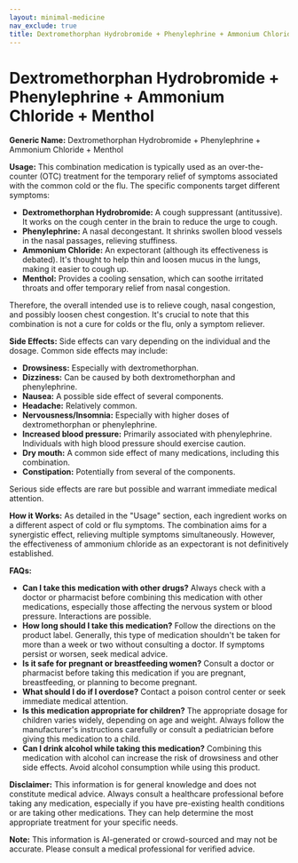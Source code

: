 ```yaml
---
layout: minimal-medicine
nav_exclude: true
title: Dextromethorphan Hydrobromide + Phenylephrine + Ammonium Chloride + Menthol
---
```


# Dextromethorphan Hydrobromide + Phenylephrine + Ammonium Chloride + Menthol

**Generic Name:** Dextromethorphan Hydrobromide + Phenylephrine + Ammonium Chloride + Menthol

**Usage:** This combination medication is typically used as an over-the-counter (OTC) treatment for the temporary relief of symptoms associated with the common cold or the flu.  The specific components target different symptoms:

* **Dextromethorphan Hydrobromide:** A cough suppressant (antitussive). It works on the cough center in the brain to reduce the urge to cough.
* **Phenylephrine:** A nasal decongestant. It shrinks swollen blood vessels in the nasal passages, relieving stuffiness.
* **Ammonium Chloride:** An expectorant (although its effectiveness is debated). It's thought to help thin and loosen mucus in the lungs, making it easier to cough up.
* **Menthol:** Provides a cooling sensation, which can soothe irritated throats and offer temporary relief from nasal congestion.

Therefore, the overall intended use is to relieve cough, nasal congestion, and possibly loosen chest congestion.  It's crucial to note that this combination is not a cure for colds or the flu, only a symptom reliever.


**Side Effects:** Side effects can vary depending on the individual and the dosage.  Common side effects may include:

* **Drowsiness:** Especially with dextromethorphan.
* **Dizziness:**  Can be caused by both dextromethorphan and phenylephrine.
* **Nausea:**  A possible side effect of several components.
* **Headache:** Relatively common.
* **Nervousness/Insomnia:**  Especially with higher doses of dextromethorphan or phenylephrine.
* **Increased blood pressure:** Primarily associated with phenylephrine.  Individuals with high blood pressure should exercise caution.
* **Dry mouth:**  A common side effect of many medications, including this combination.
* **Constipation:**  Potentially from several of the components.

Serious side effects are rare but possible and warrant immediate medical attention.


**How it Works:** As detailed in the "Usage" section, each ingredient works on a different aspect of cold or flu symptoms.  The combination aims for a synergistic effect, relieving multiple symptoms simultaneously.  However, the effectiveness of ammonium chloride as an expectorant is not definitively established.


**FAQs:**

* **Can I take this medication with other drugs?**  Always check with a doctor or pharmacist before combining this medication with other medications, especially those affecting the nervous system or blood pressure. Interactions are possible.
* **How long should I take this medication?**  Follow the directions on the product label.  Generally, this type of medication shouldn't be taken for more than a week or two without consulting a doctor.  If symptoms persist or worsen, seek medical advice.
* **Is it safe for pregnant or breastfeeding women?**  Consult a doctor or pharmacist before taking this medication if you are pregnant, breastfeeding, or planning to become pregnant.
* **What should I do if I overdose?**  Contact a poison control center or seek immediate medical attention.
* **Is this medication appropriate for children?**  The appropriate dosage for children varies widely, depending on age and weight.  Always follow the manufacturer's instructions carefully or consult a pediatrician before giving this medication to a child.
* **Can I drink alcohol while taking this medication?** Combining this medication with alcohol can increase the risk of drowsiness and other side effects. Avoid alcohol consumption while using this product.


**Disclaimer:** This information is for general knowledge and does not constitute medical advice. Always consult a healthcare professional before taking any medication, especially if you have pre-existing health conditions or are taking other medications.  They can help determine the most appropriate treatment for your specific needs.


**Note:** This information is AI-generated or crowd-sourced and may not be accurate. Please consult a medical professional for verified advice.